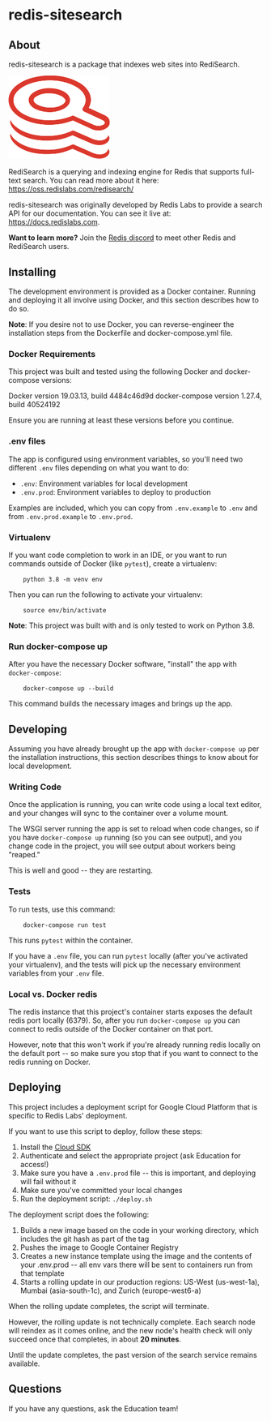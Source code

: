 # redis-sitesearch

## About

redis-sitesearch is a package that indexes web sites into RediSearch.

<img src="images/redisearch.png" width="200">

RediSearch is a querying and indexing engine for Redis that supports full-text search. You can read more about it here: https://oss.redislabs.com/redisearch/

redis-sitesearch was originally developed by Redis Labs to provide a search API for our documentation. You can see it live at: https://docs.redislabs.com.

**Want to learn more?** Join the [Redis discord](https://discord.gg/yEbfGhqhsz) to meet other Redis and RediSearch users.

## Installing

The development environment is provided as a Docker container. Running and deploying it all involve using Docker, and this section describes how to do so.

**Note**: If you desire not to use Docker, you can reverse-engineer the installation steps from the Dockerfile and docker-compose.yml file.

### Docker Requirements

This project was built and tested using the following Docker and docker-compose versions:

Docker version 19.03.13, build 4484c46d9d
docker-compose version 1.27.4, build 40524192

Ensure you are running at least these versions before you continue.

### .env files

The app is configured using environment variables, so you'll need two different `.env` files depending on what you want to do:

- `.env`: Environment variables for local development
- `.env.prod`: Environment variables to deploy to production

Examples are included, which you can copy from `.env.example` to `.env` and from `.env.prod.example` to `.env.prod`.

### Virtualenv

If you want code completion to work in an IDE, or you want to run commands outside of Docker (like `pytest`), create a virtualenv:

        python 3.8 -m venv env

Then you can run the following to activate your virtualenv:

        source env/bin/activate

**Note**: This project was built with and is only tested to work on Python 3.8.

### Run docker-compose up

After you have the necessary Docker software, "install" the app with `docker-compose`:

        docker-compose up --build

This command builds the necessary images and brings up the app.

## Developing

Assuming you have already brought up the app with `docker-compose up` per the installation instructions, this section describes things to know about for local development.

### Writing Code

Once the application is running, you can write code using a local text editor, and your changes will sync to the container over a volume mount.

The WSGI server running the app is set to reload when code changes, so if you have `docker-compose up` running (so you can see output), and you change code in the project, you will see output about workers being "reaped."

This is well and good -- they are restarting.

### Tests

To run tests, use this command:

        docker-compose run test

This runs `pytest` within the container.

If you have a `.env` file, you can run `pytest` locally (after you've activated your virtualenv), and the tests will pick up the necessary environment variables from your `.env` file.

### Local vs. Docker redis

The redis instance that this project's container starts exposes the default redis port locally (6379). So, after you run `docker-compose up` you can connect to redis outside of the Docker container on that port.

However, note that this won't work if you're already running redis locally on the default port -- so make sure you stop that if you want to connect to the redis running on Docker.

## Deploying

This project includes a deployment script for Google Cloud Platform that is specific to Redis Labs' deployment.

If you want to use this script to deploy, follow these steps:

1. Install the [Cloud SDK](https://cloud.google.com/sdk)
2. Authenticate and select the appropriate project (ask Education for access!)
3. Make sure you have a `.env.prod` file -- this is important, and deploying will fail without it
4. Make sure you've committed your local changes
5. Run the deployment script: `./deploy.sh`

The deployment script does the following:

1. Builds a new image based on the code in your working directory, which includes the git hash as part of the tag
2. Pushes the image to Google Container Registry
3. Creates a new instance template using the image and the contents of your .env.prod -- all env vars there will be sent to containers run from that template
4. Starts a rolling update in our production regions: US-West (us-west-1a), Mumbai (asia-south-1c), and Zurich (europe-west6-a)

When the rolling update completes, the script will terminate.

However, the rolling update is not technically complete. Each search node will reindex as it comes online, and the new node's health check will only succeed once that completes, in about **20 minutes**.

Until the update completes, the past version of the search service remains available.

## Questions

If you have any questions, ask the Education team!
